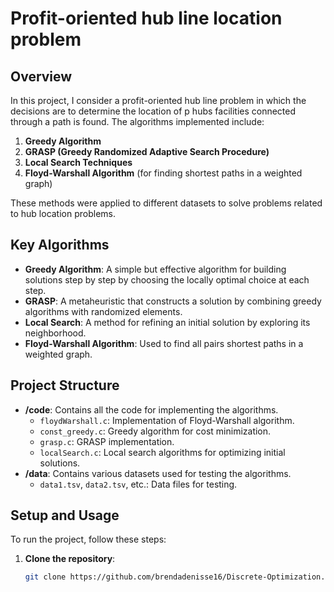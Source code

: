# Profit-oriented hub line location problem 

## Overview
In this project, I consider a profit-oriented hub line problem in which the decisions are to determine the location of p hubs facilities connected through a path is found. The algorithms implemented include:
1. **Greedy Algorithm**
2. **GRASP (Greedy Randomized Adaptive Search Procedure)**
3. **Local Search Techniques**
4. **Floyd-Warshall Algorithm** (for finding shortest paths in a weighted graph)

These methods were applied to different datasets to solve problems related to hub location problems.

## Key Algorithms
- **Greedy Algorithm**: A simple but effective algorithm for building solutions step by step by choosing the locally optimal choice at each step.
- **GRASP**: A metaheuristic that constructs a solution by combining greedy algorithms with randomized elements.
- **Local Search**: A method for refining an initial solution by exploring its neighborhood.
- **Floyd-Warshall Algorithm**: Used to find all pairs shortest paths in a weighted graph.

## Project Structure
- **/code**: Contains all the code for implementing the algorithms.
  - `floydWarshall.c`: Implementation of Floyd-Warshall algorithm.
  - `const_greedy.c`: Greedy algorithm for cost minimization.
  - `grasp.c`: GRASP implementation.
  - `localSearch.c`: Local search algorithms for optimizing initial solutions.
- **/data**: Contains various datasets used for testing the algorithms.
  - `data1.tsv`, `data2.tsv`, etc.: Data files for testing.
  
## Setup and Usage
To run the project, follow these steps:

1. **Clone the repository**:
   ```bash
   git clone https://github.com/brendadenisse16/Discrete-Optimization.git
 
